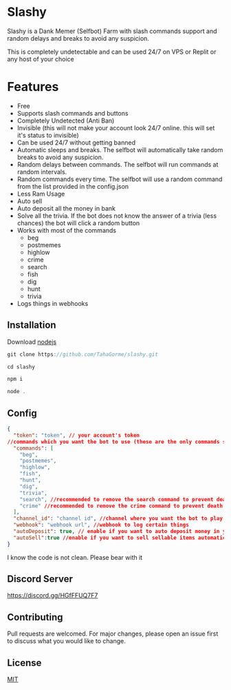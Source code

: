 # Slashy

Slashy is a Dank Memer (Selfbot) Farm with slash commands support and random delays and breaks to avoid any suspicion.

This is completely undetectable and can be used 24/7 on VPS or Replit or any host of your choice



# Features

* Free
* Supports slash commands and buttons
* Completely Undetected (Anti Ban)
* Invisible (this will not make your account look 24/7 online. this will set it's status to invisible)
* Can be used 24/7 without getting banned
* Automatic sleeps and breaks. The selfbot will automatically take random breaks to avoid any suspicion. 
* Random delays between commands. The selfbot will run commands at random intervals.
* Random commands every time. The selfbot will use a random command from the list provided in the config.json
* Less Ram Usage
* Auto sell
* Auto deposit all the money in bank
* Solve all the trivia. If the bot does not know the answer of a trivia (less chances) the bot will click a random button
* Works with most of the commands
  * beg
  * postmemes
  * highlow
  * crime
  * search
  * fish
  * dig
  * hunt
  * trivia
* Logs things in webhooks





## Installation

Download [nodejs](https://nodejs.org/)



```javascript
git clone https://github.com/TahaGorme/slashy.git
```

```javascript
cd slashy
```

```bash
npm i 
```

```javascript
node .
```

## Config

```json
{
  "token": "token", // your account's token
//commands which you want the bot to use (these are the only commands supported. you can remove commands which you dont want the bot to use.
  "commands": [ 
    "beg",
    "postmemes",
    "highlow",
    "fish",
    "hunt",
    "dig",
    "trivia",
    "search", //recommended to remove the search command to prevent death
    "crime" //recommended to remove the crime command to prevent death
  ],
  "channel_id": "channel id", //channel where you want the bot to play dank memer
  "webhook": "webhook url", //webhook to log certain things
  "autoDeposit": true, // enable if you want to auto deposit money in your bank
  "autoSell":true //enable if you want to sell sellable items automatically
}

```



I know the code is not clean. Please bear with it

## Discord Server
https://discord.gg/HGfFFUQ7F7

## Contributing
Pull requests are welcomed. For major changes, please open an issue first to discuss what you would like to change.


## License
[MIT](https://choosealicense.com/licenses/mit/)
